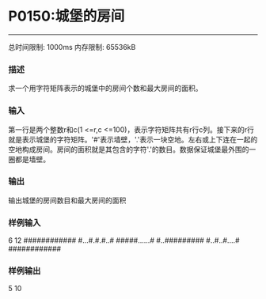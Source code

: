 # P0150:城堡的房间
------

总时间限制: 1000ms 内存限制: 65536kB

### 描述

求一个用字符矩阵表示的城堡中的房间个数和最大房间的面积。

### 输入

第一行是两个整数r和c(1 <=r,c <=100)，表示字符矩阵共有r行c列。接下来的r行就是表示城堡的字符矩阵。'#'表示墙壁，'.'表示一块空地。左右或上下连在一起的空地构成房间。房间的面积就是其包含的字符'.'的数目。数据保证城堡最外围的一圈都是墙壁。

### 输出

输出城堡的房间数目和最大房间的面积

### 样例输入

6 12
############
#...#.#.#..#
#####......#
#..#########
#..#..#....#
############

### 样例输出

5
10

